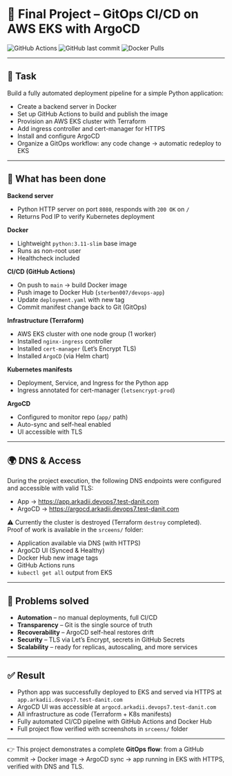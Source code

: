 # 🚀 Final Project – GitOps CI/CD on AWS EKS with ArgoCD

![GitHub Actions](https://github.com/ArkadiiMinenko/for-final-pr-app/actions/workflows/docker-publish.yml/badge.svg)
![GitHub last commit](https://img.shields.io/github/last-commit/ArkadiiMinenko/for-final-pr-app)
![Docker Pulls](https://img.shields.io/docker/pulls/sterben007/devops-app)

---

## 🎯 Task
Build a fully automated deployment pipeline for a simple Python application:
- Create a backend server in Docker
- Set up GitHub Actions to build and publish the image
- Provision an AWS EKS cluster with Terraform
- Add ingress controller and cert-manager for HTTPS
- Install and configure ArgoCD
- Organize a GitOps workflow: any code change → automatic redeploy to EKS

---

## 🔨 What has been done

**Backend server**
- Python HTTP server on port `8080`, responds with `200 OK` on `/`
- Returns Pod IP to verify Kubernetes deployment

**Docker**
- Lightweight `python:3.11-slim` base image
- Runs as non-root user
- Healthcheck included

**CI/CD (GitHub Actions)**
- On push to `main` → build Docker image
- Push image to Docker Hub (`sterben007/devops-app`)
- Update `deployment.yaml` with new tag
- Commit manifest change back to Git (GitOps)

**Infrastructure (Terraform)**
- AWS EKS cluster with one node group (1 worker)
- Installed `nginx-ingress` controller
- Installed `cert-manager` (Let’s Encrypt TLS)
- Installed `ArgoCD` (via Helm chart)

**Kubernetes manifests**
- Deployment, Service, and Ingress for the Python app
- Ingress annotated for cert-manager (`letsencrypt-prod`)

**ArgoCD**
- Configured to monitor repo (`app/` path)
- Auto-sync and self-heal enabled
- UI accessible with TLS

---

## 🌍 DNS & Access
During the project execution, the following DNS endpoints were configured and accessible with valid TLS:

- App → https://app.arkadii.devops7.test-danit.com  
- ArgoCD → https://argocd.arkadii.devops7.test-danit.com  

⚠️ Currently the cluster is destroyed (Terraform `destroy` completed).  
Proof of work is available in the `srceens/` folder:  
- Application available via DNS (with HTTPS)  
- ArgoCD UI (Synced & Healthy)  
- Docker Hub new image tags  
- GitHub Actions runs  
- `kubectl get all` output from EKS

---

## 🧩 Problems solved
- **Automation** – no manual deployments, full CI/CD
- **Transparency** – Git is the single source of truth
- **Recoverability** – ArgoCD self-heal restores drift
- **Security** – TLS via Let’s Encrypt, secrets in GitHub Secrets
- **Scalability** – ready for replicas, autoscaling, and more services

---

## ✅ Result
- Python app was successfully deployed to EKS and served via HTTPS at `app.arkadii.devops7.test-danit.com`
- ArgoCD UI was accessible at `argocd.arkadii.devops7.test-danit.com`
- All infrastructure as code (Terraform + K8s manifests)
- Fully automated CI/CD pipeline with GitHub Actions and Docker Hub
- Full project flow verified with screenshots in `srceens/` folder

---

👉 This project demonstrates a complete **GitOps flow**: from a GitHub commit → Docker image → ArgoCD sync → app running in EKS with HTTPS, verified with DNS and TLS.